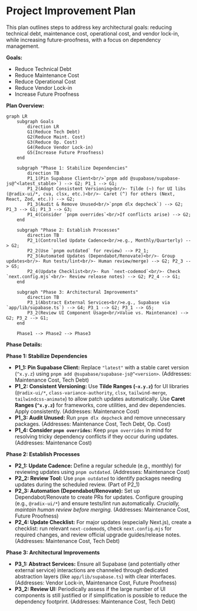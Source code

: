 # Project Improvement Plan

This plan outlines steps to address key architectural goals: reducing technical debt, maintenance cost, operational cost, and vendor lock-in, while increasing future-proofness, with a focus on dependency management.

**Goals:**

- Reduce Technical Debt
- Reduce Maintenance Cost
- Reduce Operational Cost
- Reduce Vendor Lock-in
- Increase Future Proofness

**Plan Overview:**

```mermaid
graph LR
    subgraph Goals
        direction LR
        G1(Reduce Tech Debt)
        G2(Reduce Maint. Cost)
        G3(Reduce Op. Cost)
        G4(Reduce Vendor Lock-in)
        G5(Increase Future Proofness)
    end

    subgraph "Phase 1: Stabilize Dependencies"
        direction TB
        P1_1(Pin Supabase Client<br/>`pnpm add @supabase/supabase-js@^<latest_stable>`) --> G2; P1_1 --> G1;
        P1_2(Adopt Consistent Versioning<br/>- Tilde (~) for UI libs (@radix-ui/*, cva, clsx, etc.)<br/>- Caret (^) for others (Next, React, Zod, etc.)) --> G2;
        P1_3(Audit & Remove Unused<br/>`pnpm dlx depcheck`) --> G2; P1_3 --> G1; P1_3 --> G3;
        P1_4(Consider `pnpm overrides`<br/>If conflicts arise) --> G2;
    end

    subgraph "Phase 2: Establish Processes"
        direction TB
        P2_1(Controlled Update Cadence<br/>e.g., Monthly/Quarterly) --> G2;
        P2_2(Use `pnpm outdated` for review) --> P2_1;
        P2_3(Automated Updates (Dependabot/Renovate)<br/>- Group updates<br/>- Run tests/lint<br/>- Human review/merge) --> G2; P2_3 --> G5;
        P2_4(Update Checklist<br/>- Run `next-codemod`<br/>- Check `next.config.mjs`<br/>- Review release notes) --> G2; P2_4 --> G1;
    end

    subgraph "Phase 3: Architectural Improvements"
        direction TB
        P3_1(Abstract External Services<br/>e.g., Supabase via `app/lib/supabase.ts`) --> G4; P3_1 --> G2; P3_1 --> G5;
        P3_2(Review UI Component Usage<br/>Value vs. Maintenance) --> G2; P3_2 --> G1;
    end

    Phase1 --> Phase2 --> Phase3
```

**Phase Details:**

**Phase 1: Stabilize Dependencies**

- **P1_1: Pin Supabase Client:** Replace `"latest"` with a stable caret version (`^x.y.z`) using `pnpm add @supabase/supabase-js@^<version>`. (Addresses: Maintenance Cost, Tech Debt)
- **P1_2: Consistent Versioning:** Use **Tilde Ranges (`~x.y.z`)** for UI libraries (`@radix-ui/*`, `class-variance-authority`, `clsx`, `tailwind-merge`, `tailwindcss-animate`) to allow patch updates automatically. Use **Caret Ranges (`^x.y.z`)** for frameworks, core utilities, and dev dependencies. Apply consistently. (Addresses: Maintenance Cost)
- **P1_3: Audit Unused:** Run `pnpm dlx depcheck` and remove unnecessary packages. (Addresses: Maintenance Cost, Tech Debt, Op. Cost)
- **P1_4: Consider `pnpm overrides`:** Keep `pnpm overrides` in mind for resolving tricky dependency conflicts if they occur during updates. (Addresses: Maintenance Cost)

**Phase 2: Establish Processes**

- **P2_1: Update Cadence:** Define a regular schedule (e.g., monthly) for reviewing updates using `pnpm outdated`. (Addresses: Maintenance Cost)
- **P2_2: Review Tool:** Use `pnpm outdated` to identify packages needing updates during the scheduled review. (Part of P2_1)
- **P2_3: Automation (Dependabot/Renovate):** Set up Dependabot/Renovate to create PRs for updates. Configure grouping (e.g., `@radix-ui/*`) and ensure tests/lint run automatically. _Crucially, maintain human review before merging._ (Addresses: Maintenance Cost, Future Proofness)
- **P2_4: Update Checklist:** For major updates (especially Next.js), create a checklist: run relevant `next-codemod`s, check `next.config.mjs` for required changes, and review official upgrade guides/release notes. (Addresses: Maintenance Cost, Tech Debt)

**Phase 3: Architectural Improvements**

- **P3_1: Abstract Services:** Ensure all Supabase (and potentially other external service) interactions are channeled through dedicated abstraction layers (like `app/lib/supabase.ts`) with clear interfaces. (Addresses: Vendor Lock-in, Maintenance Cost, Future Proofness)
- **P3_2: Review UI:** Periodically assess if the large number of UI components is still justified or if simplification is possible to reduce the dependency footprint. (Addresses: Maintenance Cost, Tech Debt)
